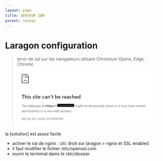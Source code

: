 ```yaml
---
layout: page
title: SERVEUR IBM
parent: reseau
---
```

# Laragon configuration
> error de ssl sur les navigateurs utlisant Chromium *Opera, Edge, Chrome*
![](error_laragon_ssl.png)

la [solution] est assez facile
- activer le ssl de ngnix : clic droit sur laragon > ngnix et SSL enabled
- il faut modifier le fichier /etc/openssl.com  
- ouvrir le termimal dams le /etc/dossier